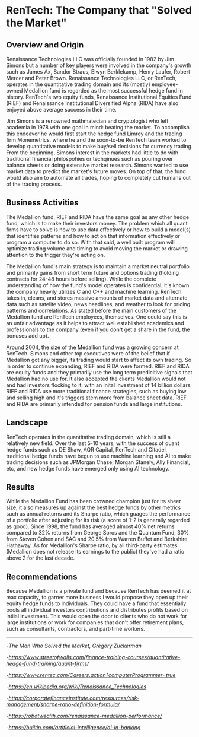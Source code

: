 # RenTech: The Company that "Solved the Market" 

## Overview and Origin
Renaissance Technologies LLC was officially founded in 1982 by Jim Simons but a number of key players were involved in the company's growth such as James Ax, Sandor Straus, Elwyn Berklekamp, Henry Laufer, Robert Mercer and Peter Brown. Renaissance Technologies LLC, or RenTech, operates in the quantitative trading domain and its (mostly) employee-owned Medallion fund is regarded as the most successful hedge fund in history. RenTech's two equity funds, Renaissance Institutional Equities Fund (RIEF) and Renaissance Institutional Diversified Alpha (RIDA) have also enjoyed above average success in their time. 

Jim Simons is a renowned mathmatecian and cryptologist who left academia in 1978 with one goal in mind: beating the market. To accomplish this endeavor he would first start the hedge fund Limroy and the trading firm Monemetrics, where he and the soon-to-be RenTech team worked to develop  quantitative models to make buy/sell decisions for currency trading. From the beginning, Simons interest in the markets had little to do with traditional financial philospohies or techqinues such as pouring over balance sheets or doing extensive market research. Simons wanted to use market data to predict the market's future moves. On top of that, the fund would also aim to automate all trades, hoping to completely cut humans out of the trading process. 

## Business Activities
The Medallion fund, RIEF and RIDA have the same goal as any other hedge fund, which is to make their investors money. The problem which all quant firms have to solve is how to use data effectively or how to build a model(s) that identifies patterns and how to act on that information effectively or program a computer to do so. With that said, a well built program will optimize trading volume and timing to avoid moving the market or drawing attention to the trigger they're acting on.

The Medallion fund's main strategy is to maintain a market neutral portfolio and primarily gains from short term future and options trading (holding contracts for 24-48 hours before selling). While the complete understanding of how the fund's model operates is confidential, it's known the company heavily utilizes C and C++ and machine learning. RenTech takes in, cleans, and stores massive amounts of market data and alternate data such as satelite video, news headlines, and weather to look for pricing patterns and correlations. As stated before the main customers of the Medallion fund are RenTech employees, themselves. One could say this is an unfair advantage as it helps to attract well established academics and professionals to the company (even if you don't get a share in the fund, the bonuses add up). 

Around 2004, the size of the Medallion fund was a growing concern at RenTech. Simons and other top executives were of the belief that if Medallion got any bigger, its trading would start to affect its own trading. So in order to continue expanding, RIEF and RIDA were formed. RIEF and RIDA are equity funds and they primarily use the long term predicitive signals that Medallion had no use for. It also accepted the clients Medallion would not and had investors flocking to it, with an inital investment of 14 billion dollars. RIEF and RIDA use more traditional finance strategies, such as buying low and selling high and it's triggers stem more from balance sheet data. RIEF and RIDA are primarily intended for pension funds and large institutions. 

## Landscape
RenTech operates in the quantitative trading domain, which is still a relatively new field. Over the last 5-10 years, with the success of quant hedge funds such as DE Shaw, AQR Capital, RenTech and Citadel, traditional hedge funds have begun to use machine learning and AI to make trading decisions such as JPMorgan Chase, Morgan Stanely, Ally Financial, etc, and new hedge funds have emerged only using AI technology.  

## Results
While the Medallion Fund has been crowned champion just for its sheer size, it also measures up against the best hedge funds by other metrics such as annual returns and its Sharpe ratio, which guages the performance of a portfolio after adjusting for its risk (a score of 1-2 is generally regarded as good). Since 1998, the fund has averaged almost 40% net returns compared to 32% returns from George Soros and the Quantum Fund, 30% from Steven Cohen and SAC and 20.5% from Warren Buffet and Berkshire Hathaway. As for Medallion's Sharpe ratio, by all third-party estimates (Medallion does not release its earnings to the public) they've had a ratio above 2 for the last decade. 

## Recommendations
Because Medallion is a private fund and because RenTech has deemed it at max capacity, to garner more business I would propose they open up their equity hedge funds to individuals. They could have a fund that essentially pools all individual investors contributions and distributes profits based on intiial investment. This would open the door to clients who do not work for large institutions or work for companies that don't offer retirement plans, such as consultants, contractors, and part-time workers. 

---
-*The Man Who Solved the Market, Gregory Zuckerman*

-*https://www.streetofwalls.com/finance-training-courses/quantitative-hedge-fund-training/quant-firms/*

-*https://www.rentec.com/Careers.action?computerProgrammer=true*

-*https://en.wikipedia.org/wiki/Renaissance_Technologies*

-*https://corporatefinanceinstitute.com/resources/risk-management/sharpe-ratio-definition-formula/*

-*https://robotwealth.com/renaissance-medallion-performance/*

-*https://builtin.com/artificial-intelligence/ai-in-banking*





